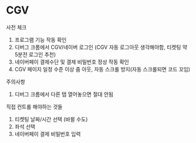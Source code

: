 # CGV

사전 체크

1. 프로그램 기능 작동 확인
2. 디버그 크롬에서 CGV/네이버 로그인 (CGV 자동 로그아웃 생각해야함, 티켓팅 약 5분전 로그인 추천)
3. 네이버페이 결제수단 및 결제 비밀번호 정상 작동 확인
4. CGV 페이지 일정 수준 이상 줌 아웃, 자동 스크롤 방지(자동 스크롤되면 코드 꼬임)

주의사항

1. 디버그 크롬에서 다른 탭 열어놓으면 절대 안됨

직접 컨트롤 해야하는 것들

1. 티켓팅 날짜/시간 선택 (바뀔 수도)
2. 좌석 선택
3. 네이버페이 결제 비밀번호 입력
